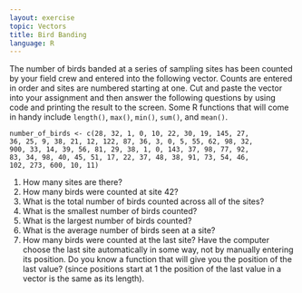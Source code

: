 ```yaml
---
layout: exercise
topic: Vectors
title: Bird Banding
language: R
---
```


The number of birds banded at a series of sampling sites has been counted by
your field crew and entered into the following vector. Counts are entered in 
order and sites are numbered starting at one. Cut and paste the vector into your
assignment and then answer the following questions by using code and printing the
result to the screen. Some R functions that will come in handy include `length()`,
`max()`, `min()`, `sum()`, and `mean()`.

```
number_of_birds <- c(28, 32, 1, 0, 10, 22, 30, 19, 145, 27, 
36, 25, 9, 38, 21, 12, 122, 87, 36, 3, 0, 5, 55, 62, 98, 32, 
900, 33, 14, 39, 56, 81, 29, 38, 1, 0, 143, 37, 98, 77, 92, 
83, 34, 98, 40, 45, 51, 17, 22, 37, 48, 38, 91, 73, 54, 46,
102, 273, 600, 10, 11)
```

1. How many sites are there?
2. How many birds were counted at site 42?
3. What is the total number of birds counted across all of the sites?
4. What is the smallest number of birds counted?
5. What is the largest number of birds counted?
6. What is the average number of birds seen at a site?
7. How many birds were counted at the last site? Have the computer choose the
   last site automatically in some way, not by manually entering its position.
   Do you know a function that will give you the position of the last value?
   (since positions start at 1 the position of the last value in a vector is the
   same as its length).
